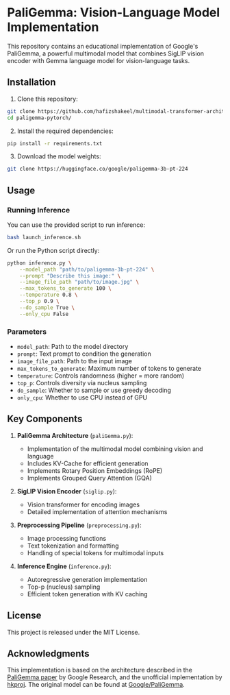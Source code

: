 # PaliGemma: Vision-Language Model Implementation

This repository contains an educational implementation of Google's PaliGemma, a powerful multimodal model that combines SigLIP vision encoder with Gemma language model for vision-language tasks.


## Installation

1. Clone this repository:
```bash
git clone https://github.com/hafizshakeel/multimodal-transformer-architectures
cd paligemma-pytorch/
```

2. Install the required dependencies:
```bash
pip install -r requirements.txt
```

3. Download the model weights:
```bash
git clone https://huggingface.co/google/paligemma-3b-pt-224
```

## Usage

### Running Inference

You can use the provided script to run inference:

```bash
bash launch_inference.sh
```

Or run the Python script directly:

```bash
python inference.py \
    --model_path "path/to/paligemma-3b-pt-224" \
    --prompt "Describe this image:" \
    --image_file_path "path/to/image.jpg" \
    --max_tokens_to_generate 100 \
    --temperature 0.8 \
    --top_p 0.9 \
    --do_sample True \
    --only_cpu False
```

### Parameters

- `model_path`: Path to the model directory
- `prompt`: Text prompt to condition the generation
- `image_file_path`: Path to the input image
- `max_tokens_to_generate`: Maximum number of tokens to generate
- `temperature`: Controls randomness (higher = more random)
- `top_p`: Controls diversity via nucleus sampling
- `do_sample`: Whether to sample or use greedy decoding
- `only_cpu`: Whether to use CPU instead of GPU

## Key Components

1. **PaliGemma Architecture** (`paliGemma.py`):
   - Implementation of the multimodal model combining vision and language
   - Includes KV-Cache for efficient generation
   - Implements Rotary Position Embeddings (RoPE)
   - Implements Grouped Query Attention (GQA)

2. **SigLIP Vision Encoder** (`siglip.py`):
   - Vision transformer for encoding images
   - Detailed implementation of attention mechanisms

3. **Preprocessing Pipeline** (`preprocessing.py`):
   - Image processing functions
   - Text tokenization and formatting
   - Handling of special tokens for multimodal inputs

4. **Inference Engine** (`inference.py`):
   - Autoregressive generation implementation
   - Top-p (nucleus) sampling
   - Efficient token generation with KV caching


## License

This project is released under the MIT License.

## Acknowledgments

This implementation is based on the architecture described in the [PaliGemma paper](https://arxiv.org/abs/2407.07726) by Google Research, and the unofficial implementation by [hkproj](https://github.com/hkproj/pytorch-paligemma). The original model can be found at [Google/PaliGemma](https://huggingface.co/google/paligemma-3b-pt-224).
